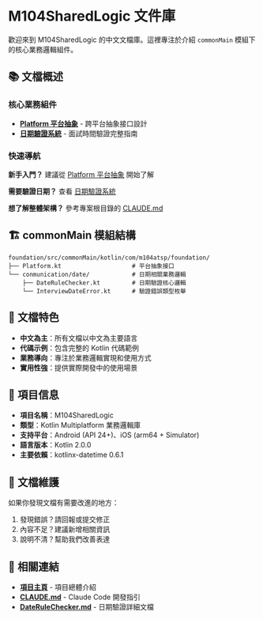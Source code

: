 # M104SharedLogic 文件庫

歡迎來到 M104SharedLogic 的中文文檔庫。這裡專注於介紹 `commonMain` 模組下的核心業務邏輯組件。

## 📚 文檔概述

### 核心業務組件
- **[Platform 平台抽象](./platform-abstraction.md)** - 跨平台抽象接口設計
- **[日期驗證系統](./date-validation-system.md)** - 面試時間驗證完整指南

### 快速導航

**新手入門？** 建議從 [Platform 平台抽象](./platform-abstraction.md) 開始了解

**需要驗證日期？** 查看 [日期驗證系統](./date-validation-system.md)

**想了解整體架構？** 參考專案根目錄的 [CLAUDE.md](../CLAUDE.md)

## 🏗️ commonMain 模組結構

```
foundation/src/commonMain/kotlin/com/m104atsp/foundation/
├── Platform.kt                    # 平台抽象接口
└── conmunication/date/            # 日期相關業務邏輯
    ├── DateRuleChecker.kt         # 日期驗證核心邏輯
    └── InterviewDateError.kt      # 驗證錯誤類型枚舉
```

## 📖 文檔特色

- **中文為主**：所有文檔以中文為主要語言
- **代碼示例**：包含完整的 Kotlin 代碼範例
- **業務導向**：專注於業務邏輯實現和使用方式
- **實用性強**：提供實際開發中的使用場景

## 🚀 項目信息

- **項目名稱**：M104SharedLogic
- **類型**：Kotlin Multiplatform 業務邏輯庫
- **支持平台**：Android (API 24+)、iOS (arm64 + Simulator)
- **語言版本**：Kotlin 2.0.0
- **主要依賴**：kotlinx-datetime 0.6.1

## 🤝 文檔維護

如果你發現文檔有需要改進的地方：
1. 發現錯誤？請回報或提交修正
2. 內容不足？建議新增相關資訊
3. 說明不清？幫助我們改善表達

## 📱 相關連結

- **[項目主頁](../README.md)** - 項目總體介紹
- **[CLAUDE.md](../CLAUDE.md)** - Claude Code 開發指引
- **[DateRuleChecker.md](../foundation/src/commonMain/kotlin/com/m104atsp/foundation/conmunication/date/DateRuleChecker.md)** - 日期驗證詳細文檔